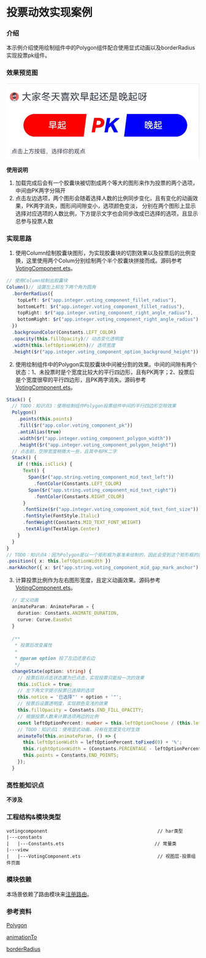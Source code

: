 # 投票动效实现案例

### 介绍

本示例介绍使用绘制组件中的Polygon组件配合使用显式动画以及borderRadius实现投票pk组件。

### 效果预览图

![](../../entry/src/main/resources/base/media/voting_component.gif)

**使用说明**
1. 加载完成后会有一个胶囊块被切割成两个等大的图形来作为投票的两个选项，中间由PK两字分隔开
2. 点击左边选项，两个图形会随着选择人数的比例同步变化，且有变化的动画效果，PK两字消失，图形间间隙变小，选项颜色变淡，
分别在两个图形上显示选择对应选项的人数比例，下方提示文字也会同步改成已选择的选项，且显示总参与投票人数

### 实现思路
1. 使用Column绘制胶囊块图形，为实现胶囊块的切割效果以及投票后的比例变换，这里使用两个Colum分别绘制两个半个胶囊块拼接而成。源码参考[VotingComponent.ets](src/main/ets/view/VotingComponent.ets)。

```typescript
// 使用Column绘制出胶囊块
Column()// 设置左上和左下两个角为圆角
  .borderRadius({
    topLeft: $r("app.integer.voting_component_fillet_radius"),
    bottomLeft: $r("app.integer.voting_component_fillet_radius"),
    topRight: $r("app.integer.voting_component_right_angle_radius"),
    bottomRight: $r("app.integer.voting_component_right_angle_radius")
  })
  .backgroundColor(Constants.LEFT_COLOR)
  .opacity(this.fillOpacity)// 动态变化透明度
  .width(this.leftOptionWidth)// 选项宽度
  .height($r("app.integer.voting_component_option_background_height"))
```

2. 使用绘制组件中的Polygon实现胶囊块中间被分割的效果。中间的间隙有两个状态：1、未投票时是个宽度比较大的平行四边形，且有PK两字；2、投票后是个宽度很窄的平行四边形，且PK两字消失。源码参考[VotingComponent.ets](src/main/ets/view/VotingComponent.ets)。

```typescript
Stack() {
  // TODO：知识点3：使用绘制组件Polygon投票组件中间的平行四边形空隙效果
  Polygon()
    .points(this.points)
    .fill($r("app.color.voting_component_pk"))
    .antiAlias(true)
    .width($r("app.integer.voting_component_polygon_width"))
    .height($r("app.integer.voting_component_polygon_height"))
  // 点击前，空隙宽度稍微大一些，且其中有PK二字
  Stack() {
    if (!this.isClick) {
      Text() {
        Span($r("app.string.voting_component_mid_text_left"))
          .fontColor(Constants.LEFT_COLOR)
        Span($r("app.string.voting_component_mid_text_right"))
          .fontColor(Constants.RIGHT_COLOR)
      }
      .fontSize($r("app.integer.voting_component_mid_text_font_size"))
      .fontStyle(FontStyle.Italic)
      .fontWeight(Constants.MID_TEXT_FONT_WEIGHT)
      .textAlign(TextAlign.Center)
    }
  }
}
// TODO：知识点4：因为Polygon是以一个矩形框为基准来绘制的，因此会受到这个矩形框的影响，使用position以及markAnchor来偏移，以抵消前述影响
.position({ x: this.leftOptionWidth })
.markAnchor({ x: $r("app.string.voting_component_mid_gap_mark_anchor") })
```

3. 计算投票比例作为左右图形宽度，且定义动画效果。源码参考[VotingComponent.ets](src/main/ets/view/VotingComponent.ets)。

```typescript
  // 定义动画
  animateParam: AnimateParam = {
    duration: Constants.ANIMATE_DURATION,
    curve: Curve.EaseOut
  }

  /**
   * 投票后改变属性
   *
   * @param option 投了左边还是右边
   */
  changeState(option: string) {
    // 投票后将点击状态置为已点击，实现投票只能投一次的效果
    this.isClick = true;
    // 左下角文字提示投票已选择的选项
    this.notice = '已选择"' + option + '"';
    // 投票后设置透明度，实现颜色变浅的效果
    this.fillOpacity = Constants.END_FILL_OPACITY;
    // 根据投票人数来计算选项两边的比例
    const leftOptionPercent: number = this.leftOptionChoose / (this.leftOptionChoose + this.rightOptionChoose) * Constants.PERCENTAGE;
    // TODO：知识点1：使用显式动画，只有在宽度变化时生效
    animateTo(this.animateParam, () => {
      this.leftOptionWidth = leftOptionPercent.toFixed(0) + '%';
      this.rightOptionWidth = (Constants.PERCENTAGE - leftOptionPercent).toFixed(0) + '%';
      this.points = Constants.END_POINTS;
    });
  }
```
### 高性能知识点

**不涉及**

### 工程结构&模块类型

   ```
   votingcomponent                                        // har类型
   |---constants
   |   |---Constants.ets                                 // 常量类
   |---view
   |   |---VotingComponent.ets                            // 视图层-投票组件页面 
   ```

### 模块依赖

本场景依赖了路由模块来[注册路由](../routermodule/src/main/ets/router/DynamicsRouter.ets)。

### 参考资料

[Polygon](https://developer.huawei.com/consumer/cn/doc/harmonyos-references/ts-drawing-components-polygon-0000001774280982)

[animationTo](https://developer.huawei.com/consumer/cn/doc/harmonyos-references/ts-explicit-animation-0000001774121350)

[borderRadius](https://developer.huawei.com/consumer/cn/doc/harmonyos-references/ts-universal-attributes-border-0000001774280846#ZH-CN_TOPIC_0000001774280846__borderradius)
